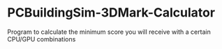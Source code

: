 # PCBuildingSim-3DMark-Calculator
Program to calculate the minimum score you will receive with a certain CPU/GPU combinations
